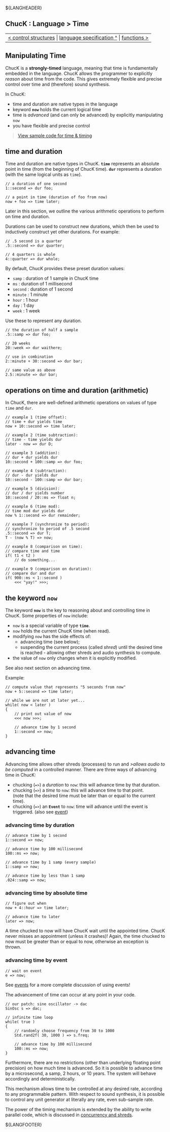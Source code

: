 ${LANGHEADER}

## ChucK : Language > Time

<div class="chuck_nav">
<center>
 <table border="0"><tr><td>
  <div class="chuck_nav_bar">	
    <a href="./ctrl.md">&lt; control structures</a>  |
    <a href="./index.md">language specification ^</a> | 
    <a href="./func.md">functions &gt;</a> 
  </div>
  </td></tr></table>
</center>
</div>

## Manipulating Time

ChucK is a __strongly-timed__ language, meaning that time is fundamentally 
embedded in the language.  ChucK allows the programmer to explicitly _reason_ 
about time from the code.  This gives extremely flexible and precise control 
over time and (therefore) sound synthesis.

In ChucK:

* time and duration are native types in the language
* keyword __`now`__ holds the current logical time
* time is _advanced_ (and can only be advanced) by explicitly manipulating `now`
* you have flexible and precise control

> [View sample code for time & timing](../examples/index.md#time)

<a id="type"></a>

## time and duration

Time and duration are native types in ChucK.  __`time`__ represents an absolute 
point in time (from the beginning of ChucK time).  __`dur`__ represents a 
duration (with the same logical units as `time`).

```chuck
// a duration of one second
1::second => dur foo;

// a point in time (duration of foo from now)
now + foo => time later;
```

Later in this section, we outline the various arithmetic operations to perform 
on time and duration.

Durations can be used to construct new durations, which then be used to 
inductively construct yet other durations. For example:

```chuck
// .5 second is a quarter
.5::second => dur quarter;

// 4 quarters is whole
4::quarter => dur whole;
```

By default, ChucK provides these preset duration values:

* `samp` : duration of 1 sample in ChucK time
* `ms` : duration of 1 millisecond
* `second` : duration of 1 second
* `minute` : 1 minute
* `hour` : 1 hour
* `day` : 1 day
* `week` : 1 week

Use these to represent any duration.

```chuck
// the duration of half a sample
.5::samp => dur foo;

// 20 weeks
20::week => dur waithere;

// use in combination
2::minute + 30::second => dur bar;

// same value as above
2.5::minute => dur bar;
```

<a id="oper"></a>

## operations on time and duration (arithmetic)

In ChucK, there are well-defined arithmetic operations on values of type 
`time` and `dur`.

```chuck
// example 1 (time offset):
// time + dur yields time
now + 10::second => time later;

// example 2 (time subtraction):
// time - time yields dur
later - now => dur D;

// example 3 (addition):
// dur + dur yields dur
10::second + 100::samp => dur foo;

// example 4 (subtraction):
// dur - dur yields dur
10::second - 100::samp => dur bar;

// example 5 (division):
// dur / dur yields number
10::second / 20::ms => float n;

// example 6 (time mod):
// time mod dur yields dur
now % 1::second => dur remainder;

// example 7 (synchronize to period):
// synchronize to period of .5 second
.5::second => dur T;
T - (now % T) => now;

// example 8 (comparison on time):
// compare time and time
if( t1 < t2 )
    // do something...

// example 9 (comparison on duration):
// compare dur and dur
if( 900::ms < 1::second )
    <<< "yay!" >>>;
```

<a id="now"></a>

## the keyword `now`

The keyword __`now`__ is the key to reasoning about and controlling time in 
ChucK. Some properties of `now` include:

* `now` is a special variable of type __`time`__.
* `now` holds the current ChucK time (when read).
* modifying `now` has the side effects of:
    * advancing time (see below);
    * suspending the current process (called _shred_) until the desired time 
      is reached - allowing other shreds and audio synthesis to compute.
* the value of `now` only changes when it is explicitly modified.

See also next section on advancing time.

Example:

```chuck
// compute value that represents "5 seconds from now"
now + 5::second => time later;

// while we are not at later yet...
while( now < later )
{
    // print out value of now
    <<< now >>>;

    // advance time by 1 second
    1::second => now;
}
```


<a id="advance"></a>

## advancing time

Advancing time allows other shreds (processes) to run and _>allows audio to 
be computed_ in a controlled manner. There are three ways of advancing time 
in ChucK:

* chucking (`=>`) a _duration_ to `now`: this will advance time by that duration.
* chucking (`=>`) a _time_ to `now`: this will advance time to that point.  
  (note that the desired time must be later than or equal to the current time).
* chucking (`=>`) an __`Event`__ to `now`: time will advance until
  the event is triggered.  (also see [event](./event.md))

### advancing time by duration

```chuck
// advance time by 1 second
1::second => now;

// advance time by 100 millisecond
100::ms => now;

// advance time by 1 samp (every sample)
1::samp => now;

// advance time by less than 1 samp
.024::samp => now;
```

### advancing time by absolute time

```chuck
// figure out when
now + 4::hour => time later;

// advance time to later
later => now;
```

A time chucked to now will have ChucK wait until the appointed time. ChucK 
never misses an appointment (unless it crashes)!  Again, the time chucked 
to now must be greater than or equal to now, otherwise an exception is thrown.

### advancing time by event

```chuck
// wait on event
e => now;
```

See [events](./event.md) for a more complete discussion of using events!

The advancement of time can occur at any point in your code.

```chuck
// our patch: sine oscillator -> dac
SinOsc s => dac;

// infinite time loop
while( true )
{
    // randomly choose frequency from 30 to 1000
    Std.rand2f( 30, 1000 ) => s.freq;

    // advance time by 100 millisecond
    100::ms => now;
}
```

Furthermore, there are no restrictions (other than underlying floating point 
precision) on how much time is advanced.  So it is possible to advance time 
by a microsecond, a samp, 2 hours, or 10 years.  The system will behave 
accordingly and deterministically.

This mechanism allows time to be controlled at any desired rate, according to 
any programmable pattern.  With respect to sound synthesis, it is possible to 
control any unit generator at literally any rate, even sub-sample rate.

The power of the timing mechanism is extended by the ability to write parallel 
code, which is discussed in [concurrency and shreds](./spork.md).


${LANGFOOTER}
